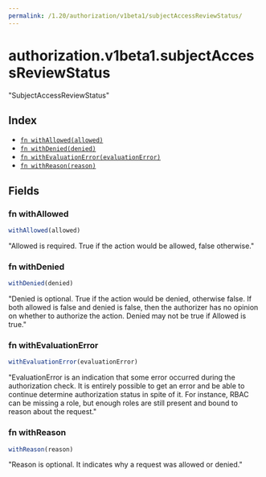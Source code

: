 ```yaml
---
permalink: /1.20/authorization/v1beta1/subjectAccessReviewStatus/
---
```


# authorization.v1beta1.subjectAccessReviewStatus

"SubjectAccessReviewStatus"

## Index

* [`fn withAllowed(allowed)`](#fn-withallowed)
* [`fn withDenied(denied)`](#fn-withdenied)
* [`fn withEvaluationError(evaluationError)`](#fn-withevaluationerror)
* [`fn withReason(reason)`](#fn-withreason)

## Fields

### fn withAllowed

```ts
withAllowed(allowed)
```

"Allowed is required. True if the action would be allowed, false otherwise."

### fn withDenied

```ts
withDenied(denied)
```

"Denied is optional. True if the action would be denied, otherwise false. If both allowed is false and denied is false, then the authorizer has no opinion on whether to authorize the action. Denied may not be true if Allowed is true."

### fn withEvaluationError

```ts
withEvaluationError(evaluationError)
```

"EvaluationError is an indication that some error occurred during the authorization check. It is entirely possible to get an error and be able to continue determine authorization status in spite of it. For instance, RBAC can be missing a role, but enough roles are still present and bound to reason about the request."

### fn withReason

```ts
withReason(reason)
```

"Reason is optional.  It indicates why a request was allowed or denied."